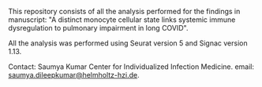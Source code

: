 This repository consists of all the analysis performed for the findings in manuscript: "A distinct monocyte cellular state links systemic immune dysregulation to pulmonary impairment in long COVID".

All the analysis was performed using Seurat version 5 and Signac version 1.13. 

Contact:
Saumya Kumar Center for Individualized Infection Medicine. email: saumya.dileepkumar@helmholtz-hzi.de.
